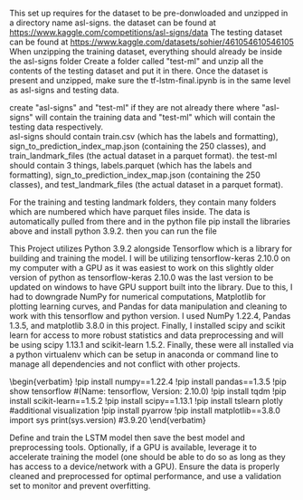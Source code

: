 This set up requires for the dataset to be pre-donwloaded and unzipped in a directory name asl-signs.
the dataset can be found at https://www.kaggle.com/competitions/asl-signs/data
The testing dataset can be found at https://www.kaggle.com/datasets/sohier/461054610546105
When unzipping the training dataset, everything should already be inside the asl-signs folder
Create a folder called "test-ml" and unzip all the contents of the testing dataset and put it in there.
Once the dataset is present and unzipped, make sure the tf-lstm-final.ipynb is in the same level as asl-signs and testing data.

create "asl-signs" and "test-ml" if they are not already there where "asl-signs" will contain the training data and "test-ml" which will contain the testing data respectively.  
asl-signs should contain train.csv (which has the labels and formatting), 
sign\_to\_prediction\_index\_map.json (containing the 250 classes), 
and train\_landmark\_files (the actual dataset in a parquet format). 
the test-ml should contain 3 things, labels.parquet (which has the labels and formatting), 
sign\_to\_prediction\_index\_map.json (containing the 250 classes), 
and test\_landmark\_files (the actual dataset in a parquet format).

For the training and testing landmark folders, they contain many folders which are numbered which have parquet files inside.
The data is automatically pulled from there and in the python file
pip install the libraries above and install python 3.9.2. then you can run the file


This Project utilizes Python 3.9.2 alongside Tensorflow which is a library for building and training the model. 
I will be utilizing tensorflow-keras 2.10.0 on my computer with a GPU as it was easiest to work on this slightly older version of python as 
tensorflow-keras 2.10.0 was the last version to be updated on windows to have GPU support built into the library. 
Due to this, I had to downgrade NumPy for numerical computations, Matplotlib for plotting learning curves, and Pandas for data manipulation and cleaning 
to work with this tensorflow and python version. I used NumPy 1.22.4, Pandas 1.3.5, and matplotlib 3.8.0 in this project. 
Finally, I installed scipy and scikit learn for access to more robust statistics and data preprocessing and will be using scipy 1.13.1 and scikit-learn 1.5.2.
Finally, these were all installed via a python virtualenv which can be setup in anaconda or command line to manage all dependencies and not conflict with other projects.

\begin{verbatim}
!pip install numpy==1.22.4
!pip install pandas==1.3.5
!pip show tensorflow #(Name: tensorflow, Version: 2.10.0)
!pip install tqdm
!pip install scikit-learn==1.5.2
!pip install scipy==1.13.1
!pip install tslearn plotly #additional visualization
!pip install pyarrow
!pip install matplotlib==3.8.0
import sys print(sys.version) #3.9.20 
\end{verbatim}

 
Define and train the LSTM model then save the best model and preprocessing tools. 
Optionally, if a GPU is available, leverage it to accelerate training the model 
(one should be able to do so as long as they has access to a device/network with a GPU). 
Ensure the data is properly cleaned and preprocessed for optimal performance, and use a validation set to monitor and prevent overfitting. 
